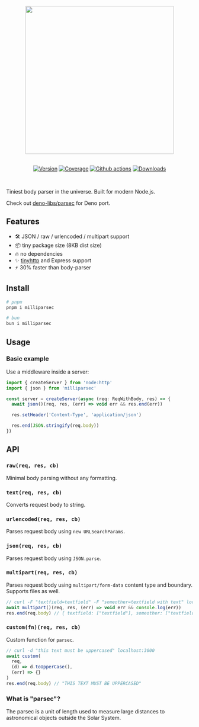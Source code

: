 <div align="center">
<br /><br /><br />
<img src="logo.png" width="400px" />
<br /><br />

[![Version][v-badge-url]][npm-url] [![Coverage][cov-img]][cov-url] [![Github actions][gh-actions-img]][github-actions] [![Downloads][dl-badge-url]][npm-url]

</div>
<br />

Tiniest body parser in the universe. Built for modern Node.js.

Check out [deno-libs/parsec](https://github.com/deno-libs/parsec) for Deno port.

## Features

- 🛠 JSON / raw / urlencoded / multipart support
- 📦 tiny package size (8KB dist size)
- 🔥 no dependencies
- ✨ [tinyhttp](https://github.com/tinyhttp/tinyhttp) and Express support
- ⚡ 30% faster than body-parser

## Install

```sh
# pnpm
pnpm i milliparsec

# bun
bun i milliparsec
```

## Usage

### Basic example

Use a middleware inside a server:

```js
import { createServer } from 'node:http'
import { json } from 'milliparsec'

const server = createServer(async (req: ReqWithBody, res) => {
  await json()(req, res, (err) => void err && res.end(err))

  res.setHeader('Content-Type', 'application/json')

  res.end(JSON.stringify(req.body))
})
```

## API

### `raw(req, res, cb)`

Minimal body parsing without any formatting.

### `text(req, res, cb)`

Converts request body to string.

### `urlencoded(req, res, cb)`

Parses request body using `new URLSearchParams`.

### `json(req, res, cb)`

Parses request body using `JSON.parse`.

### `multipart(req, res, cb)`

Parses request body using `multipart/form-data` content type and boundary. Supports files as well.

```js
// curl -F "textfield=textfield" -F "someother=textfield with text" localhost:3000
await multipart()(req, res, (err) => void err && console.log(err))
res.end(req.body) // { textfield: ["textfield"], someother: ["textfield with text"] }
```

### `custom(fn)(req, res, cb)`

Custom function for `parsec`.

```js
// curl -d "this text must be uppercased" localhost:3000
await custom(
  req,
  (d) => d.toUpperCase(),
  (err) => {}
)
res.end(req.body) // "THIS TEXT MUST BE UPPERCASED"
```

### What is "parsec"?

The parsec is a unit of length used to measure large distances to astronomical objects outside the Solar System.

[v-badge-url]: https://img.shields.io/npm/v/milliparsec.svg?style=for-the-badge&color=25608B&logo=npm&label=
[npm-url]: https://www.npmjs.com/package/milliparsec
[dl-badge-url]: https://img.shields.io/npm/dt/milliparsec?style=for-the-badge&color=25608B
[github-actions]: https://github.com/talentlessguy/milliparsec/actions
[gh-actions-img]: https://img.shields.io/github/actions/workflow/status/tinyhttp/milliparsec/main.yml?branch=master&style=for-the-badge&color=25608B&label=&logo=github
[cov-img]: https://img.shields.io/coveralls/github/tinyhttp/milliparsec?style=for-the-badge&color=25608B
[cov-url]: https://coveralls.io/github/tinyhttp/milliparsec
